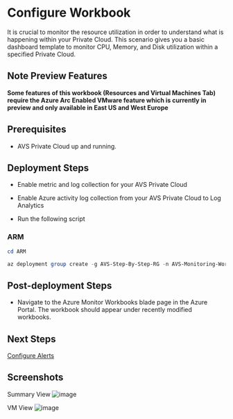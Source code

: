 # Configure Workbook

It is crucial to monitor the resource utilization in order to understand what is happening within your Private Cloud. This scenario gives you a basic dashboard template to monitor CPU, Memory, and Disk utilization within a specified Private Cloud.

## Note Preview Features

**Some features of this workbook (Resources and Virtual Machines Tab) require the Azure Arc Enabled VMware feature which is currently in preview and only available in East US and West Europe**

## Prerequisites

* AVS Private Cloud up and running.

## Deployment Steps

* Enable metric and log collection for your AVS Private Cloud

* Enable Azure activity log collection from your AVS Private Cloud to Log Analytics

* Run the following script

### ARM

```powershell
cd ARM

az deployment group create -g AVS-Step-By-Step-RG -n AVS-Monitoring-Workbook -c -f "AVSWorkbook.deploy.json"
```

## Post-deployment Steps

* Navigate to the Azure Monitor Workbooks blade page in the Azure Portal. The workbook should appear under recently modified workbooks.

## Next Steps

[Configure Alerts](../AVS-Utilization-Alerts/)

## Screenshots

Summary View
![image](https://user-images.githubusercontent.com/50588165/186952640-4083c8c9-ef10-4147-ab0e-6e62716afbc2.png)

VM View
![image](https://user-images.githubusercontent.com/50588165/186345524-8db1a634-856f-4d8a-98a7-23641ab5ca7e.png)
